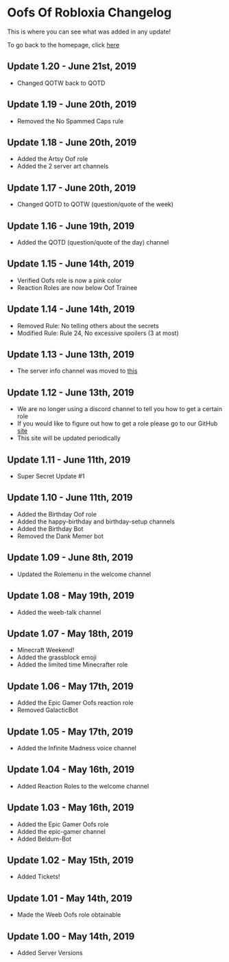 <h1>Oofs Of Robloxia Changelog</h1>
<p>This is where you can see what was added in any update!</p>
To go back to the homepage, click <a href="https://youthfultvman101.github.io/Home/">here</a>

<h2>Update 1.20 - June 21st, 2019</h2>
<ul>
  <li>Changed QOTW back to QOTD</li>
</ul>

<h2>Update 1.19 - June 20th, 2019</h2>
<ul>
  <li>Removed the No Spammed Caps rule</li>
</ul>

<h2>Update 1.18 - June 20th, 2019</h2>
<ul>
  <li>Added the Artsy Oof role</li>
  <li>Added the 2 server art channels</li>
</ul>

<h2>Update 1.17 - June 20th, 2019</h2>
<ul>
  <li>Changed QOTD to QOTW (question/quote of the week)</li>
</ul>

<h2>Update 1.16 - June 19th, 2019</h2>
<ul>
  <li>Added the QOTD (question/quote of the day) channel</li>
</ul>

<h2>Update 1.15 - June 14th, 2019</h2>
<ul>
  <li>Verified Oofs role is now a pink color</li>
  <li>Reaction Roles are now below Oof Trainee</li>
</ul>

<h2>Update 1.14 - June 14th, 2019</h2>
<ul>
  <li>Removed Rule: No telling others about the secrets</li>
  <li>Modified Rule: Rule 24, No excessive spoilers (3 at most)</li>
</ul>

<h2>Update 1.13 - June 13th, 2019</h2>
<ul>
  <li>The server info channel was moved to <a href="https://youthfultvman101.github.io/Home/">this</a></li>
</ul>

<h2>Update 1.12 - June 13th, 2019</h2>
<ul>
  <li>We are no longer using a discord channel to tell you how to get a certain role</li>
  <li>If you would like to figure out how to get a role please go to our GitHub <a href="https://youthfultvman101.github.io/Server-Roles/">site</a></li>
  <li>This site will be updated periodically</li>
</ul>

<h2>Update 1.11 - June 11th, 2019</h2>
<ul>
  <li>Super Secret Update #1</li>
</ul>

<h2>Update 1.10 - June 11th, 2019</h2>
<ul>
  <li>Added the Birthday Oof role</li>
  <li>Added the happy-birthday and birthday-setup channels</li>
  <li>Added the Birthday Bot</li>
  <li>Removed the Dank Memer bot</li>
</ul>

<h2>Update 1.09 - June 8th, 2019</h2>
<ul>
  <li>Updated the Rolemenu in the welcome channel</li>
</ul>

<h2>Update 1.08 - May 19th, 2019</h2>
<ul>
  <li>Added the weeb-talk channel</li>
</ul>

<h2>Update 1.07 - May 18th, 2019</h2>
<ul>
  <li>Minecraft Weekend!</li>
  <li>Added the grassblock emoji</li>
  <li>Added the limited time Minecrafter role</li>
</ul>

<h2>Update 1.06 - May 17th, 2019</h2>
<ul>
  <li>Added the Epic Gamer Oofs reaction role</li>
  <li>Removed GalacticBot</li>
</ul>

<h2>Update 1.05 - May 17th, 2019</h2>
<ul>
  <li>Added the Infinite Madness voice channel</li>
</ul>

<h2>Update 1.04 - May 16th, 2019</h2>
<ul>
  <li>Added Reaction Roles to the welcome channel</li>
</ul>

<h2>Update 1.03 - May 16th, 2019</h2>
<ul>
  <li>Added the Epic Gamer Oofs role</li>
  <li>Added the epic-gamer channel</li>
  <li>Added Beldum-Bot</li>
</ul>

<h2>Update 1.02 - May 15th, 2019</h2>
<ul>
  <li>Added Tickets!</li>
</ul>

<h2>Update 1.01 - May 14th, 2019</h2>
<ul>
  <li>Made the Weeb Oofs role obtainable</li>
</ul>

<h2>Update 1.00 - May 14th, 2019</h2>
<ul>
  <li>Added Server Versions</li>
</ul>
